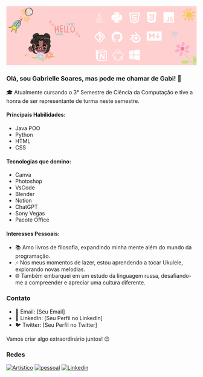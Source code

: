 
<img src="https://github.com/gabriellesote/gabriellesote/blob/main/banner-image/github%20profile.png"> 

### Olá, sou Gabrielle Soares, mas pode me chamar de Gabi! 👋

🎓 Atualmente cursando o 3° Semestre de Ciência da Computação e tive a honra de ser representante de turma neste semestre.

#### Principais Habilidades:
- Java POO
- Python
- HTML
- CSS

#### Tecnologias que domino:
- Canva
- Photoshop
- VsCode
- Blender
- Notion
- ChatGPT
- Sony Vegas
- Pacote Office

#### Interesses Pessoais:
- 📚 Amo livros de filosofia, expandindo minha mente além do mundo da programação.
- 🎶 Nos meus momentos de lazer, estou aprendendo a tocar Ukulele, explorando novas melodias.
- 🌐 Também embarquei em um estudo da linguagem russa, desafiando-me a compreender e apreciar uma cultura diferente.

### Contato

- 📧 Email: [Seu Email]
- 💼 LinkedIn: [Seu Perfil no LinkedIn]
- 🐦 Twitter: [Seu Perfil no Twitter]

Vamos criar algo extraordinário juntos! 😊




### Redes

[![Artístico](https://img.shields.io/badge/Artístico-833AB4?style=for-the-badge&logo=instagram)](https://www.instagram.com/ga_baralou/)
[![pessoal](https://img.shields.io/badge/pessoal-5B51D8?style=for-the-badge&logo=instagram)](https://www.instagram.com/gabi.sote/)
[![Linkedin](https://img.shields.io/badge/Linkedin-0e76a8?style=for-the-badge&logo=linkedin)](https://www.linkedin.com/in/gabrielle-teixeira-a9624329a/)



<!---
gabriellesote/gabriellesote is a ✨ special ✨ repository because its `README.md` (this file) appears on your GitHub profile.
You can click the Preview link to take a look at your changes.
